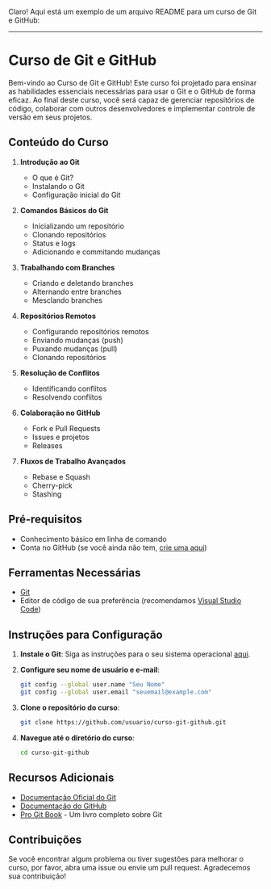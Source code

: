 Claro! Aqui está um exemplo de um arquivo README para um curso de Git e GitHub:

---

# Curso de Git e GitHub

Bem-vindo ao Curso de Git e GitHub! Este curso foi projetado para ensinar as habilidades essenciais necessárias para usar o Git e o GitHub de forma eficaz. Ao final deste curso, você será capaz de gerenciar repositórios de código, colaborar com outros desenvolvedores e implementar controle de versão em seus projetos.

## Conteúdo do Curso

1. **Introdução ao Git**
   - O que é Git?
   - Instalando o Git
   - Configuração inicial do Git

2. **Comandos Básicos do Git**
   - Inicializando um repositório
   - Clonando repositórios
   - Status e logs
   - Adicionando e commitando mudanças

3. **Trabalhando com Branches**
   - Criando e deletando branches
   - Alternando entre branches
   - Mesclando branches

4. **Repositórios Remotos**
   - Configurando repositórios remotos
   - Enviando mudanças (push)
   - Puxando mudanças (pull)
   - Clonando repositórios

5. **Resolução de Conflitos**
   - Identificando conflitos
   - Resolvendo conflitos

6. **Colaboração no GitHub**
   - Fork e Pull Requests
   - Issues e projetos
   - Releases

7. **Fluxos de Trabalho Avançados**
   - Rebase e Squash
   - Cherry-pick
   - Stashing

## Pré-requisitos

- Conhecimento básico em linha de comando
- Conta no GitHub (se você ainda não tem, [crie uma aqui](https://github.com/join))

## Ferramentas Necessárias

- [Git](https://git-scm.com/downloads)
- Editor de código de sua preferência (recomendamos [Visual Studio Code](https://code.visualstudio.com/))

## Instruções para Configuração

1. **Instale o Git**: Siga as instruções para o seu sistema operacional [aqui](https://git-scm.com/book/en/v2/Getting-Started-Installing-Git).

2. **Configure seu nome de usuário e e-mail**:

   ```sh
   git config --global user.name "Seu Nome"
   git config --global user.email "seuemail@example.com"
   ```

3. **Clone o repositório do curso**:

   ```sh
   git clone https://github.com/usuario/curso-git-github.git
   ```

4. **Navegue até o diretório do curso**:

   ```sh
   cd curso-git-github
   ```

## Recursos Adicionais

- [Documentação Oficial do Git](https://git-scm.com/doc)
- [Documentação do GitHub](https://docs.github.com/en)
- [Pro Git Book](https://git-scm.com/book/en/v2) - Um livro completo sobre Git

## Contribuições

Se você encontrar algum problema ou tiver sugestões para melhorar o curso, por favor, abra uma issue ou envie um pull request. Agradecemos sua contribuição!
